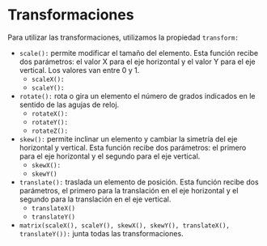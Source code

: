 # Transformaciones

Para utilizar las transformaciones, utilizamos la propiedad `transform:` 

- `scale():` permite modificar el tamaño del elemento. Esta función recibe dos parámetros: el valor X para el eje horizontal y el valor Y para el eje vertical. Los valores van entre 0 y 1. 
  - `scaleX():`
  - `scaleY():`
- `rotate():` rota o gira un elemento el número de grados indicados en le sentido de las agujas de reloj. 
  - `rotateX():`
  - `rotateY():`
  - `rotateZ():`
- `skew():` permite inclinar un elemento y cambiar la simetría del eje horizontal y vertical. Esta función recibe dos parámetros: el primero para el eje horizontal y el segundo para el eje vertical. 
  - `skewX():`
  - `skewY()`
- `translate():` traslada un elemento de posición. Esta función recibe dos parámetros, el primero para la translación en el eje horizontal y el segundo para la translación en el eje vertical. 
  - `translateX()`
  - `translateY()`
- `matrix(scaleX(), scaleY(), skewX(), skewY(), translateX(), translateY()):` junta todas las transformaciones. 